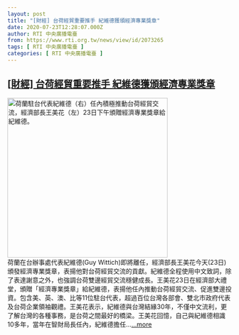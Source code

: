 ```yaml
---
layout: post
title: "[財經] 台荷經貿重要推手 紀維德獲頒經濟專業獎章"
date: 2020-07-23T12:28:07.000Z
author: RTI 中央廣播電臺
from: https://www.rti.org.tw/news/view/id/2073265
tags: [ RTI 中央廣播電臺 ]
categories: [ RTI 中央廣播電臺 ]
---
```

<!--1595507287000-->
[[財經] 台荷經貿重要推手 紀維德獲頒經濟專業獎章](https://www.rti.org.tw/news/view/id/2073265)
------

<div>
<img src="https://static.rti.org.tw/assets/thumbnails/2020/07/23/20200723000074M.jpg" width="360" alt="荷蘭駐台代表紀維德（右）任內積極推動台荷經貿交流，經濟部長王美花（左）23日下午頒贈經濟專業獎章給紀維德。" title="荷蘭駐台代表紀維德（右）任內積極推動台荷經貿交流，經濟部長王美花（左）23日下午頒贈經濟專業獎章給紀維德。"><br>荷蘭在台辦事處代表紀維德(Guy Wittich)即將離任，經濟部長王美花今天(23日)頒發經濟專業獎章，表揚他對台荷經貿交流的貢獻。紀維德全程使用中文致詞，除了表達謝意之外，也強調台荷雙邊經貿交流穩健成長。王美花23日在經濟部大禮堂，頒贈「經濟專業獎章」給紀維德，表揚他任內推動台荷經貿交流、促進雙邊投資。包含美、英、澳、比等11位駐台代表，超過百位台灣各部會、雙北市政府代表及台荷企業領袖觀禮。王美花表示，紀維德與台灣結緣30年，不僅中文流利，更了解台灣的各種事務，是台荷之間最好的橋梁。王美花回憶，自己與紀維德相識10多年，當年在智財局長任內，紀維德擔任...<a target="_blank" href="https://www.rti.org.tw/news/view/id/2073265">...more</a>
</div>

